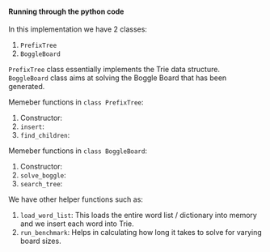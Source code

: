 #### Running through the python code    

In this implementation we have 2 classes:      
1. `PrefixTree`        
2. `BoggleBoard`         

`PrefixTree` class essentially implements the Trie data structure.                     
`BoggleBoard` class aims at solving the Boggle Board that has been generated.

Memeber functions in `class PrefixTree`:
1. Constructor:
2. `insert`:      
3. `find_children`:       

Memeber functions in `class BoggleBoard`:                          
1. Constructor:  
2. `solve_boggle`:  
3. `search_tree`:    

We have other helper functions such as:              
1. `load_word_list`: This loads the entire word list / dictionary into memory and we insert each word into Trie.                 
2. `run_benchmark`: Helps in calculating how long it takes to solve for varying board sizes.             
